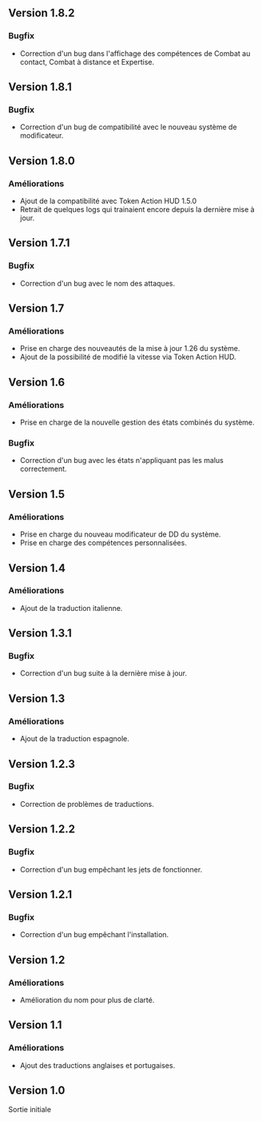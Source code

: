 ## Version 1.8.2
### Bugfix
- Correction d'un bug dans l'affichage des compétences de Combat au contact, Combat à distance et Expertise.

## Version 1.8.1
### Bugfix
- Correction d'un bug de compatibilité avec le nouveau système de modificateur.

## Version 1.8.0
### Améliorations
- Ajout de la compatibilité avec Token Action HUD 1.5.0
- Retrait de quelques logs qui trainaient encore depuis la dernière mise à jour.

## Version 1.7.1
### Bugfix
- Correction d'un bug avec le nom des attaques.

## Version 1.7
### Améliorations
- Prise en charge des nouveautés de la mise à jour 1.26 du système.
- Ajout de la possibilité de modifié la vitesse via Token Action HUD.

## Version 1.6
### Améliorations
- Prise en charge de la nouvelle gestion des états combinés du système.

### Bugfix
- Correction d'un bug avec les états n'appliquant pas les malus correctement.

## Version 1.5
### Améliorations
- Prise en charge du nouveau modificateur de DD du système.
- Prise en charge des compétences personnalisées.

## Version 1.4
### Améliorations
- Ajout de la traduction italienne.

## Version 1.3.1
### Bugfix
- Correction d'un bug suite à la dernière mise à jour.

## Version 1.3
### Améliorations
- Ajout de la traduction espagnole.

## Version 1.2.3
### Bugfix
- Correction de problèmes de traductions.

## Version 1.2.2
### Bugfix
- Correction d'un bug empêchant les jets de fonctionner.

## Version 1.2.1
### Bugfix
- Correction d'un bug empêchant l'installation.

## Version 1.2
### Améliorations
- Amélioration du nom pour plus de clarté.

## Version 1.1
### Améliorations
- Ajout des traductions anglaises et portugaises.

## Version 1.0
Sortie initiale
